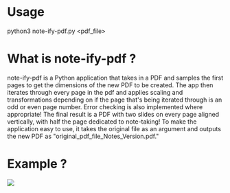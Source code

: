 # Usage

python3 note-ify-pdf.py <pdf_file>

# What is note-ify-pdf ?

note-ify-pdf is a Python application that takes in a PDF and samples the first pages to get the dimensions of the new PDF to be created. The app then iterates through every page in the pdf and applies scaling and transformations depending on if the page that's being iterated through is an odd or even page number. Error checking is also implemented where appropriate! The final result is a PDF with two slides on every page aligned vertically, with half the page dedicated to note-taking! To make the application easy to use, it takes the original file as an argument and outputs the new PDF as "original_pdf_file_Notes_Version.pdf."

# Example ?

![](https://cdn.zappy.app/d5580454861c4262212b35dcc6fda8b5.gif)
